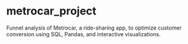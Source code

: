 # metrocar_project
 Funnel analysis of Metrocar, a ride-sharing app, to optimize customer conversion using SQL, Pandas, and interactive visualizations.
